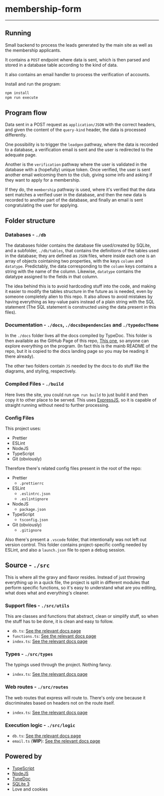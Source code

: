 <script src="./assets/js/dagre.js"></script>
<script src="./assets/js/nomnoml.js"></script>
<script src="./assets/js/custom.js"></script>

# membership-form

---

## Running

Small backend to process the leads generated by the main site as well as the membership applicants.

It contains a `POST` endpoint where data is sent, which is then parsed and stored in a database table according to the kind of data.

It also contains an email handler to process the verification of accounts.

Install and run the program:

```bash
npm install
npm run execute
```

## Program flow

Data sent in a POST request as `application/JSON` with the correct headers, and given the content of the `query-kind` header, the data is processed differently.

<div class="diagram" id="steps-diagram"></div>

<script>
    var source = `

# title: Steps Taken Diagram
# stroke: #333333
# fill: #C9C0FF; D9D0FF
# lineWidth: 2
# bendSize: 2
# edges: rounded
# direction: down
# zoom: 0.5
# ranker: longest-path

    [<start>s] -> [Data is received]
    [Data is received] -> [<choice>It's good?]
    [<choice>It's good?] yes -> [Data is parsed]
    [<choice>It's good?] no -> [Redirect to error page]
    [Redirect to error page] -> [<end>1]

    [Data is parsed] -> [Check header]
    [Check header] -> [leadgen]
    [Check header] -> [verification]
    [Check header] -> [membership]

`;
    document.getElementById("steps-diagram").appendChild(HTMLStringToElement(nomnoml.renderSvg(source)));
</script>

One possibility is to trigger the `leadgen` pathway, where the data is recorded to a database, a verification email is sent and the user is redirected to the adequate page.

<div class="diagram" id="leadgen-diagram"></div>

<script>
    var source = `

# title: Steps Taken Diagram (leadgen)
# stroke: #333333
# fill: #C9C0FF; D9D0FF
# lineWidth: 2
# bendSize: 2
# edges: rounded
# direction: down
# zoom: 0.5
# ranker: longest-path

    [leadgen] -> [<choice>Is leadgen data good?]
    [<choice>Is leadgen data good?] yes -> [Write leadgen data into the database]
    [<choice>Is leadgen data good?] no -> [Redirect to error page]
    [Write leadgen data into the database] -> [Send verification email]
    [Send verification email] -> [Redirect to success page]
    [Redirect to error page] -> [<end>1]
    [Redirect to success page] -> [<end>2]

`;
    document.getElementById("leadgen-diagram").appendChild(HTMLStringToElement(nomnoml.renderSvg(source)));
</script>

Another is the `verification` pathway where the user is validated in the database with a (hopefully) unique token. Once verified, the user is sent another email welcoming them to the club, giving some info and asking if they want to apply for a membership.

<div class="diagram" id="verification-diagram"></div>

<script>
    var source = `

# title: Steps Taken Diagram (verification)
# stroke: #333333
# fill: #C9C0FF; D9D0FF
# lineWidth: 2
# bendSize: 2
# edges: rounded
# direction: down
# zoom: 0.5
# ranker: longest-path

    [verification] -> [<choice>Is verification data good?]
    [<choice>Is verification data good?] yes -> [Generate UID and write it into the database]
    [<choice>Is verification data good?] no -> [Redirect to error page]
    [Generate UID and write it into the database] -> [Send info/welcome email]
    [Send info/welcome email] ->  [Redirect to success page]
    [Redirect to error page] -> [<end>1]
    [Redirect to success page] -> [<end>2]

`;
    document.getElementById("verification-diagram").appendChild(HTMLStringToElement(nomnoml.renderSvg(source)));
</script>

If they do, the `membership` pathway is used, where it's verified that the data sent matches a verified user in the database, and then the new data is recorded to another part of the database, and finally an email is sent congratulating the user for applying.

<div class="diagram" id="membership-diagram"></div>

<script>
    var source = `

# title: Steps Taken Diagram (membership)
# stroke: #333333
# fill: #C9C0FF; D9D0FF
# lineWidth: 2
# bendSize: 2
# edges: rounded
# direction: down
# zoom: 0.5
# ranker: longest-path

    [membership] -> [<choice>Is membership data good?]
    [<choice>Is membership data good?] yes -> [<choice>Is the user verified?]
    [<choice>Is the user verified?] yes -> [Write membership data into the database]
    [<choice>Is the user verified?] no -> [Redirect to error page]
    [Write membership data into the database] -> [Send congratulations/info email]
    [Send congratulations/info email] -> [Redirect to success page]
    [<choice>Is membership data good?] no -> [Redirect to error page]
    [Redirect to error page] -> [<end>1]
    [Redirect to success page] -> [<end>2]

`;
    document.getElementById("membership-diagram").appendChild(HTMLStringToElement(nomnoml.renderSvg(source)));
</script>

## Folder structure

<div class="diagram" id="main-hierarchy-diagram"></div>

<script>
    var source = `

# title: Main File Hierarchy Diagram
# stroke: #333333
# fill: #C9C0FF; D9D0FF
# lineWidth: 2
# bendSize: 2
# edges: rounded
# direction: right
# .filename: fill=#ccc

    [Main Root] -> [<filename>/]
    [<filename>/] -> [Source Folder]
    [Source Folder] -> [<filename>./src]
    [<filename>/] -> [Documentation]
    [Documentation] -> [<filename>./docs]
    [Documentation] -> [<filename>./docsDependencies]
    [Documentation] -> [<filename>./typedocTheme]
    [<filename>/] -> [Compiled files]
    [Compiled files] -> [<filename>./build]
    [<filename>/] -> [Databases]
    [Databases] -> [<filename>./db]
    [<filename>/] -> [Config files]
`;
    document.getElementById("main-hierarchy-diagram").appendChild(HTMLStringToElement(nomnoml.renderSvg(source)));
</script>

### Databases - `./db`

The databases folder contains the database file used/created by SQLite, and a subfolder, `./db/tables`, that contains the definitions of the tables
used in the database; they are defined as `JSON` files, where inside each one is an array of objects cointaining two properties, with the keys `column` and `datatype`. Predictably, the data corresponding to the `column` keys contains a string with the name of the column. Likewise, `datatype` contains the datatype assigned to the fields in that column.

The idea behind this is to avoid hardcoding stuff into the code, and making it easier to modify the tables structure in the future as is needed, even by someone completely alien to this repo. It also allows to avoid mistakes by having everything as key-value pairs instead of a plain string with the SQL statement (The SQL statement is constructed using the data present in this files).

### Documentation - `./docs`, `./docsDependencies` and `./typedocTheme`

In the `./docs` folder lives all the docs compiled by TypeDoc. This folder is then available as the GitHub Page of this repo, [This one](https://aordano.github.io/membership-form/), so anyone can explore everything on the program. (In fact this is the mainb README of the repo, but it is copied to the docs landing page so you may be reading it there already).

The other two folders contain `JS` needed by the docs to do stuff like the diagrams, and styling, respectively.

### Compiled Files - `./build`

Here lives the site, you could run `npm run build` to just build it and then copy it to other place to be served. This uses [ExpressJS](http://expresjs.org), so it is capable of straight running without need to further processing.

### Config Files

This project uses:

- Prettier
- ESLint
- NodeJS
- TypeScript
- Git (obviously)

Therefore there's related config files present in the root of the repo:

- Prettier
  - `.prettierrc`
- ESLint
  - `.eslintrc.json`
  - `.eslintignore`
- NodeJS
  - `package.json`
- TypeScript
  - `tsconfig.json`
- Git (obviously)
  - `.gitignore`

Also there's present a `.vscode` folder, that intentionally was not left out version control. This folder contains project-specific config needed by ESLint, and also a `launch.json` file to open a debug session.

## Source - `./src`

This is where all the gravy and flavor resides. Instead of just throwing everything up in a quick file, the project is split in different modules that perform specific functions, so it's easy to understand what are you editing, what does what and everything's cleaner.

<div class="diagram" id="src-hierarchy-diagram"></div>

<script>
    var source = `

# title: Source Files Hierarchy Diagram
# stroke: #333333
# fill: #C9C0FF; D9D0FF
# lineWidth: 2
# bendSize: 2
# edges: rounded
# direction: down
# .filename: fill=#ccc

    [<filename>./src] -> [Web Routes]
    [<filename>./src] -> [Types]
    [<filename>./src] -> [Support files]
    [<filename>./src] -> [Execution logic]

    [Web Routes] -> [<filename>./src/routes]
    [Types] -> [<filename>./src/types]
    [Support files] -> [<filename>./src/utils]
    [Execution logic] -> [<filename>./src/logic]
`;
    document.getElementById("src-hierarchy-diagram").appendChild(HTMLStringToElement(nomnoml.renderSvg(source)));
</script>

### Support files - `./src/utils`

<div class="diagram" id="src-utils-hierarchy-diagram"></div>

<script>
    var source = `

# title: Support Files Hierarchy Diagram
# stroke: #333333
# fill: #C9C0FF; D9D0FF
# lineWidth: 2
# bendSize: 2
# edges: rounded
# direction: down
# .filename: fill=#ccc
# .ts: fill=#5498E3

    [<filename>./src/utils] -> [<ts>db]
    [<filename>./src/utils] -> [<ts>functions]
    [<filename>./src/utils] -> [<ts>index]
`;
    document.getElementById("src-utils-hierarchy-diagram").appendChild(HTMLStringToElement(nomnoml.renderSvg(source)));
</script>

This are classes and functions that abstract, clean or simplify stuff, so when the stuff has to be done, it is clean and easy to follow.

- `db.ts`: [See the relevant docs page](https://aordano.github.io/membership-form/modules/_utils_db_.html)
- `functions.ts`: [See the relevant docs page](https://aordano.github.io/membership-form/modules/_utils_functions_.html)
- `index.ts`: [See the relevant docs page](https://aordano.github.io/membership-form/modules/_utils_index_.html)

### Types - `./src/types`

The typings used through the project. Nothing fancy.

- `index.ts`: [See the relevant docs page](https://aordano.github.io/membership-form/modules/_types_index_.html)

### Web routes - `./src/routes`

The web routes that express will route to. There's only one because it discriminates based on headers not on the route itself.

- `index.ts`: [See the relevant docs page](https://aordano.github.io/membership-form/modules/_routes_index_.html)

### Execution logic - `./src/logic`

<div class="diagram" id="src-logic-hierarchy-diagram"></div>

<script>
    var source = `

# title: Execution logic Files Hierarchy Diagram
# stroke: #333333
# fill: #C9C0FF; D9D0FF
# lineWidth: 2
# bendSize: 2
# edges: rounded
# direction: down
# .filename: fill=#ccc
# .ts: fill=#5498E3

    [<filename>./src/logic] -> [<ts>db]
    [<filename>./srclogic] -> [<ts>email]
`;
    document.getElementById("src-logic-hierarchy-diagram").appendChild(HTMLStringToElement(nomnoml.renderSvg(source)));
</script>

- `db.ts`: [See the relevant docs page](https://aordano.github.io/membership-form/modules/_logic_db_.html)
- `email.ts` (**WIP**): [See the relevant docs page](https://aordano.github.io/membership-form/modules/_logic_email_.html)

## Powered by

- [TypeScript](https://typescriptlang.org)
- [NodeJS](https://nodejs.org)
- [TypeDoc](https://typedoc.org)
- [SQLite 3](https://sqlite.org)
- Love and cookies

